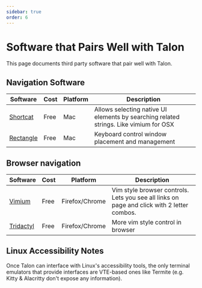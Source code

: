 ```yaml
---
sidebar: true
order: 6
---
```


# Software that Pairs Well with Talon

This page documents third party software that pair well with Talon.

## Navigation Software

| Software | Cost | Platform | Description |
| --- | --- | --- | --- |
| [Shortcat](https://shortcatapp.com/) | Free | Mac | Allows selecting native UI elements by searching related strings. Like vimium for OSX |
| [Rectangle](https://github.com/rxhanson/Rectangle) | Free | Mac | Keyboard control window placement and management |

## Browser navigation

| Software | Cost | Platform | Description |
| --- | --- | --- | --- |
| [Vimium](https://addons.mozilla.org/en-US/firefox/addon/vimium-ff/) | Free | Firefox/Chrome | Vim style browser controls. Lets you see all links on page and click with 2 letter combos. |
| [Tridactyl](https://addons.mozilla.org/en-US/firefox/addon/tridactyl-vim/) | Free | Firefox/Chrome | More vim style control in browser |

## Linux Accessibility Notes
Once Talon can interface with Linux's accessibility tools, the only terminal emulators that provide interfaces are VTE-based ones like Termite (e.g. Kitty & Alacritty don't expose any information).
